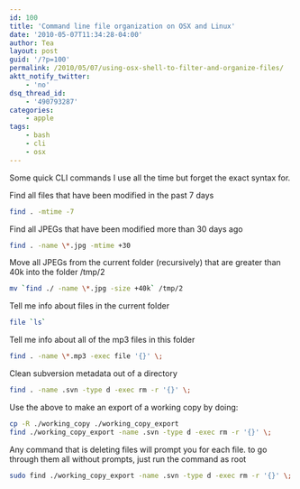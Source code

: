 ```yaml
---
id: 100
title: 'Command line file organization on OSX and Linux'
date: '2010-05-07T11:34:28-04:00'
author: Tea
layout: post
guid: '/?p=100'
permalink: /2010/05/07/using-osx-shell-to-filter-and-organize-files/
aktt_notify_twitter:
    - 'no'
dsq_thread_id:
    - '490793287'
categories:
    - apple
tags:
    - bash
    - cli
    - osx
---
```


Some quick CLI commands I use all the time but forget the exact syntax for.

Find all files that have been modified in the past 7 days

```bash
find . -mtime -7
```

Find all JPEGs that have been modified more than 30 days ago

```bash
find . -name \*.jpg -mtime +30
```

Move all JPEGs from the current folder (recursively) that are greater than 40k into the folder /tmp/2

```bash
mv `find ./ -name \*.jpg -size +40k` /tmp/2
```

Tell me info about files in the current folder

```bash
file `ls`
```

Tell me info about all of the mp3 files in this folder

```bash
find . -name \*.mp3 -exec file '{}' \;
```

Clean subversion metadata out of a directory

```bash
find . -name .svn -type d -exec rm -r '{}' \;
```

Use the above to make an export of a working copy by doing:

```bash
cp -R ./working_copy ./working_copy_export
find ./working_copy_export -name .svn -type d -exec rm -r '{}' \;
```

Any command that is deleting files will prompt you for each file. to go through them all without prompts, just run the command as root

```bash
sudo find ./working_copy_export -name .svn -type d -exec rm -r '{}' \;
```